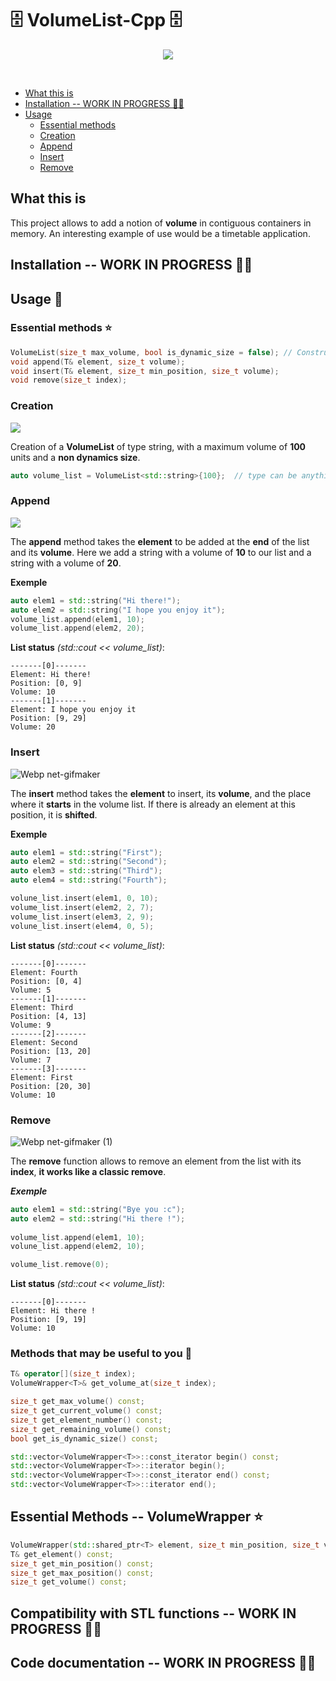 # 🗄 VolumeList-Cpp 🗄

<p align="center">
  <img src="https://user-images.githubusercontent.com/53370597/160875178-bfe364e0-2aa9-42e6-950d-c69c6b6ddc5f.png">
</p>

<br>

- [What this is](#what-this-is)
- [Installation -- WORK IN PROGRESS 👨‍💻](#installation)
- [Usage](#usage)
  - [Essential methods](#essential-methods)
  - [Creation](#creation)
  - [Append](#append)
  - [Insert](#insert)
  - [Remove](#remove)

## What this is
This project allows to add a notion of **volume** in contiguous containers in memory. 
An interesting example of use would be a timetable application.

## Installation -- WORK IN PROGRESS 👨‍💻


## Usage 📜

### Essential methods ⭐
```cc
VolumeList(size_t max_volume, bool is_dynamic_size = false); // Constructor
void append(T& element, size_t volume);
void insert(T& element, size_t min_position, size_t volume);
void remove(size_t index);
```

### Creation
<p>
  <img src="https://user-images.githubusercontent.com/53370597/160877316-bbba1936-3a2e-4535-99af-57e182ce8208.png">
</p>

Creation of a **VolumeList** of type string, with a maximum volume of **100** units and a **non dynamics size**.

```cc
auto volume_list = VolumeList<std::string>{100};  // type can be anything.
```

### Append
<p>
  <img src="https://user-images.githubusercontent.com/53370597/160879926-d8811b5e-80dd-48e2-8a82-02754987667e.png">
</p>

The **append** method takes the **element** to be added at the **end** of the list and its **volume**.
Here we add a string with a volume of **10** to our list and a string with a volume of **20**.

**Exemple**
```cc
auto elem1 = std::string("Hi there!");
auto elem2 = std::string("I hope you enjoy it");
volume_list.append(elem1, 10);
volume_list.append(elem2, 20);
```

**List status** *(std::cout << volume_list)*:

```
-------[0]-------
Element: Hi there!
Position: [0, 9]
Volume: 10
-------[1]-------
Element: I hope you enjoy it
Position: [9, 29]
Volume: 20
```

### Insert
![Webp net-gifmaker](https://user-images.githubusercontent.com/53370597/160888183-ae9e7842-086b-43d1-9a8c-6906d3d13a54.gif)

The **insert** method takes the **element** to insert, its **volume**, and the place where it **starts** in the volume list.
If there is already an element at this position, it is **shifted**.

**Exemple**
```cc
auto elem1 = std::string("First");
auto elem2 = std::string("Second");
auto elem3 = std::string("Third");
auto elem4 = std::string("Fourth");

volune_list.insert(elem1, 0, 10);
volume_list.insert(elem2, 2, 7);
volume_list.insert(elem3, 2, 9);
volune_list.insert(elem4, 0, 5);
```

**List status** *(std::cout << volume_list)*:
```
-------[0]-------
Element: Fourth
Position: [0, 4]
Volume: 5
-------[1]-------
Element: Third
Position: [4, 13]
Volume: 9
-------[2]-------
Element: Second
Position: [13, 20]
Volume: 7
-------[3]-------
Element: First
Position: [20, 30]
Volume: 10
```

### Remove
![Webp net-gifmaker (1)](https://user-images.githubusercontent.com/53370597/160889767-08bfc2a5-6bf2-440b-975c-d0b7ae9cc85d.gif)

The **remove** function allows to remove an element from the list with its **index**, **it works like a classic remove**.

***Exemple***
```cc
auto elem1 = std::string("Bye you :c");
auto elem2 = std::string("Hi there !");
    
volume_list.append(elem1, 10);
volune_list.append(elem2, 10);

volume_list.remove(0);
```

**List status** *(std::cout << volume_list)*:
```
-------[0]-------
Element: Hi there !
Position: [9, 19]
Volume: 10
```

### Methods that may be useful to you 🌟

```cc
T& operator[](size_t index);
VolumeWrapper<T>& get_volume_at(size_t index);

size_t get_max_volume() const;
size_t get_current_volume() const;
size_t get_element_number() const;
size_t get_remaining_volume() const;
bool get_is_dynamic_size() const;

std::vector<VolumeWrapper<T>>::const_iterator begin() const;
std::vector<VolumeWrapper<T>>::iterator begin();
std::vector<VolumeWrapper<T>>::const_iterator end() const;
std::vector<VolumeWrapper<T>>::iterator end();
```
## Essential Methods -- VolumeWrapper ⭐

```cc
VolumeWrapper(std::shared_ptr<T> element, size_t min_position, size_t volume);
T& get_element() const;
size_t get_min_position() const;
size_t get_max_position() const;
size_t get_volume() const;
```

## Compatibility with STL functions -- WORK IN PROGRESS 👨‍💻
## Code documentation -- WORK IN PROGRESS 👨‍💻
